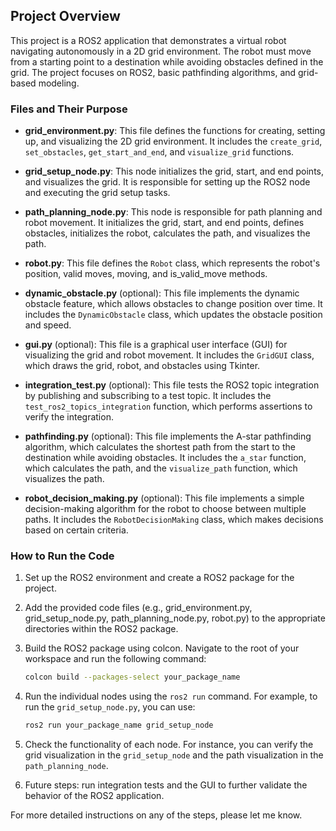 ## Project Overview

This project is a ROS2 application that demonstrates a virtual robot navigating autonomously in a 2D grid environment. The robot must move from a starting point to a destination while avoiding obstacles defined in the grid. The project focuses on ROS2, basic pathfinding algorithms, and grid-based modeling.

### Files and Their Purpose

- **grid_environment.py**: This file defines the functions for creating, setting up, and visualizing the 2D grid environment. It includes the `create_grid`, `set_obstacles`, `get_start_and_end`, and `visualize_grid` functions.

- **grid_setup_node.py**: This node initializes the grid, start, and end points, and visualizes the grid. It is responsible for setting up the ROS2 node and executing the grid setup tasks.

- **path_planning_node.py**: This node is responsible for path planning and robot movement. It initializes the grid, start, and end points, defines obstacles, initializes the robot, calculates the path, and visualizes the path.

- **robot.py**: This file defines the `Robot` class, which represents the robot's position, valid moves, moving, and is_valid_move methods.

- **dynamic_obstacle.py** (optional): This file implements the dynamic obstacle feature, which allows obstacles to change position over time. It includes the `DynamicObstacle` class, which updates the obstacle position and speed.

- **gui.py** (optional): This file is a graphical user interface (GUI) for visualizing the grid and robot movement. It includes the `GridGUI` class, which draws the grid, robot, and obstacles using Tkinter.

- **integration_test.py** (optional): This file tests the ROS2 topic integration by publishing and subscribing to a test topic. It includes the `test_ros2_topics_integration` function, which performs assertions to verify the integration.

- **pathfinding.py** (optional): This file implements the A-star pathfinding algorithm, which calculates the shortest path from the start to the destination while avoiding obstacles. It includes the `a_star` function, which calculates the path, and the `visualize_path` function, which visualizes the path.

- **robot_decision_making.py** (optional): This file implements a simple decision-making algorithm for the robot to choose between multiple paths. It includes the `RobotDecisionMaking` class, which makes decisions based on certain criteria.

### How to Run the Code

1. Set up the ROS2 environment and create a ROS2 package for the project.

2. Add the provided code files (e.g., grid_environment.py, grid_setup_node.py, path_planning_node.py, robot.py) to the appropriate directories within the ROS2 package.

3. Build the ROS2 package using colcon. Navigate to the root of your workspace and run the following command:

   ```bash
   colcon build --packages-select your_package_name
   ```

4. Run the individual nodes using the `ros2 run` command. For example, to run the `grid_setup_node.py`, you can use:

   ```bash
   ros2 run your_package_name grid_setup_node
   ```

5. Check the functionality of each node. For instance, you can verify the grid visualization in the `grid_setup_node` and the path visualization in the `path_planning_node`.

6. Future steps: run integration tests and the GUI to further validate the behavior of the ROS2 application.

For more detailed instructions on any of the steps, please let me know.
